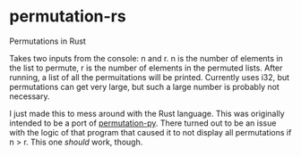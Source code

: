 # permutation-rs
Permutations in Rust

Takes two inputs from the console: n and r. n is the number of elements in the list to permute, r is the number of elements in the permuted lists. After running, a list of all the permuitations will be printed. Currently uses i32, but permutations can get very large, but such a large number is probably not necessary.

I just made this to mess around with the Rust language. This was originally intended to be a port of [permutation-py](https://github.com/stdonnelly/permutation-py). There turned out to be an issue with the logic of that program that caused it to not display all permutations if n > r. This one *should* work, though.
